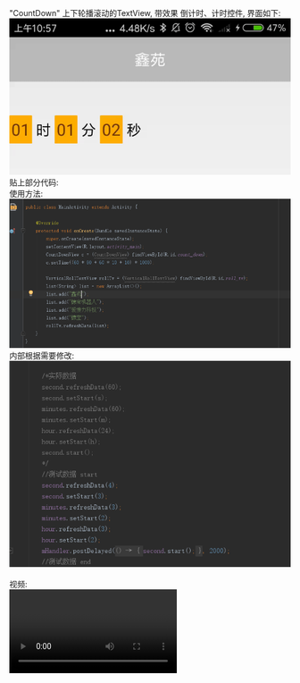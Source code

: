 "CountDown"
上下轮播滚动的TextView, 带效果 倒计时、计时控件,
界面如下:<br/>
![image](https://github.com/zoe1623/CountDown/blob/master/img/ajl.gif)
贴上部分代码:<br/>
使用方法:<br/>
<img src='./img/zz1.jpg'/><br/>
内部根据需要修改:<br/>
<img src='./img/zz.jpg'/><br/>
<br/>视频:<br/>
![video](https://github.com/zoe1623/CountDown/blob/master/img/ajl.mp4)